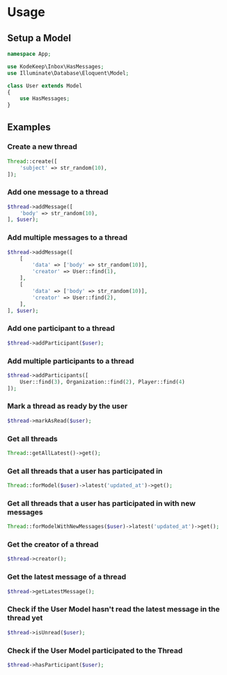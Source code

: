 # Usage

## Setup a Model

``` php
namespace App;

use KodeKeep\Inbox\HasMessages;
use Illuminate\Database\Eloquent\Model;

class User extends Model
{
    use HasMessages;
}
```

## Examples

### Create a new thread

``` php
Thread::create([
    'subject' => str_random(10),
]);
```

### Add one message to a thread

``` php
$thread->addMessage([
    'body' => str_random(10),
], $user);
```

### Add multiple messages to a thread

``` php
$thread->addMessage([
    [
        'data' => ['body' => str_random(10)],
        'creator' => User::find(1),
    ],
    [
        'data' => ['body' => str_random(10)],
        'creator' => User::find(2),
    ],
], $user);
```

### Add one participant to a thread

``` php
$thread->addParticipant($user);
```

### Add multiple participants to a thread

``` php
$thread->addParticipants([
    User::find(3), Organization::find(2), Player::find(4)
]);
```

### Mark a thread as ready by the user

``` php
$thread->markAsRead($user);
```

### Get all threads

``` php
Thread::getAllLatest()->get();
```

### Get all threads that a user has participated in

``` php
Thread::forModel($user)->latest('updated_at')->get();
```

### Get all threads that a user has participated in with new messages

``` php
Thread::forModelWithNewMessages($user)->latest('updated_at')->get();
```

### Get the creator of a thread

``` php
$thread->creator();
```

### Get the latest message of a thread

``` php
$thread->getLatestMessage();
```

### Check if the User Model hasn't read the latest message in the thread yet

``` php
$thread->isUnread($user);
```

### Check if the User Model participated to the Thread

``` php
$thread->hasParticipant($user);
```
